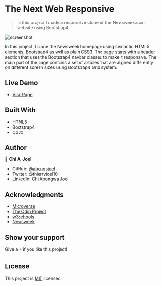 # The Next Web Responsive

> In this project I made a responsive clone of the Newsweek.com website using Bootstrap4.

![screenshot](../features/screenshot.png)

In this project, I clone the Newsweek homepage using semantic HTML5 elements, Bootstrap4 as well as plain CSS3. The page starts with a header section that uses the Bootstrap4 navbar classes to make it responsive. The main part of the page contains a set of articles that are aligned differently on different screen sizes using Bootstrap4 Grid system.

## Live Demo 

- [Visit Page](https://abongsjoel.github.io/Newsweek-clone/.)

## Built With

- HTML5
- Bootstrap4
- CSS3


## Author

👤 **Chi A. Joel**

- GitHub: [@abongsjoel](https://github.com/abongsjoel)
- Twitter: [@thierryjoel10](https://twitter.com/ThierryJoel10)
- LinkedIn: [Chi Abongwa Joel](https://www.linkedin.com/in/chi-abongwa-joel-b4285a97/)


## Acknowledgments

- [Microverse](https://www.microverse.org/)
- [The Odin Project](https://www.theodinproject.com)
- [w3schools](https://www.w3schools.com)
- [Newsweek](https://www.newsweek.com/)

## Show your support

Give a ⭐️ if you like this project!

## License

  <p>This project is <a href="../features/LICENSE">MIT</a> licensed.</p>

